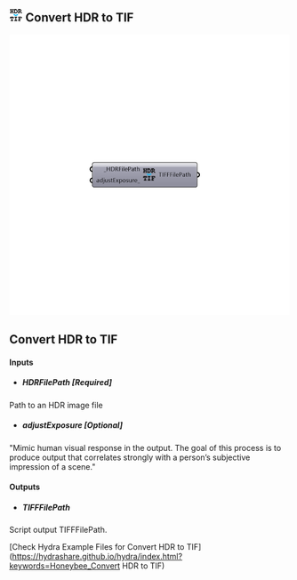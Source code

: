 ## ![](../../images/icons/Convert_HDR_to_TIF.png) Convert HDR to TIF

![](../../images/components/Convert_HDR_to_TIF.png)

Convert HDR to TIF
 -
 

#### Inputs
* ##### HDRFilePath [Required]
Path to an HDR image file
* ##### adjustExposure [Optional]
"Mimic human visual response in the output. The goal of this process is to produce output that correlates strongly with a person’s subjective impression of a scene."

#### Outputs
* ##### TIFFFilePath
Script output TIFFFilePath.


[Check Hydra Example Files for Convert HDR to TIF](https://hydrashare.github.io/hydra/index.html?keywords=Honeybee_Convert HDR to TIF)